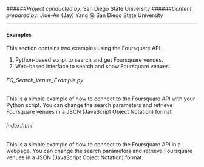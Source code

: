 ######*Project conducted by*: San Diego State University
######*Content prepared by*: Jiue-An (Jay) Yang @ San Diego State University

---

#### Examples
This section contains two examples using the Foursquare API:
1. Python-based script to search and get Foursquare venues.
2. Web-based interface to search and show Foursquare venues.

###### _FQ_Search_Venue_Example.py_
This is a simple example of how to connect to the Foursquare API with your Python script. You can change the search parameters and retrieve Foursquare venues in a JSON (JavaScript Object Notation) format.

###### _index.html_
This is a simple example of how to connect to the Foursquare API in a webpage. You can change the search parameters and retrieve Foursquare venues in a JSON (JavaScript Object Notation) format.
  
